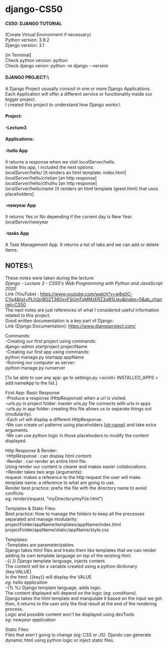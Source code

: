 # django-CS50
#### CS50: DJANGO TUTORIAL

(Create Virtual Environment if necessary)\
Python version: 3.9.2 \
Django version: 3.1

[in Terminal]\
Check python version: python\
Check django verion: python -m django --version


#### DJANGO PROJECT:\
A Django Project ususally consisit in one or more Django Applications.\
Each Application will offer a different service or functionality inside our bigger project.\
I created this project to understand how Django works:\

#### Project:
#### -Lecture3

#### Applications:
#### -hello App
It returns a response when we visit *localServer*/hello  
Inside this app, I included the next options:  
*localServer*/hello/ [It renders an html template: index.html]  
*localServer*/hello/cristian [an http response]  
*localServer*/hello/cthulhu  [an http response]  
*localServer*/hello/*name*  [It renders an html template (greet.html) that uses placeholders]  
#### -newyear App
It returns Yes or No depending if the current day is New Year.
*localServer*/newyear
#### -tasks App     
A Task Management App. It returns a list of taks and we can add or delete Items.

## NOTES:\
These notes were taken during the lecture:    
*Django - Lecture 3 - CS50's Web Programming with Python and JavaScript 2020*      
Link (YouTube) : https://www.youtube.com/watch?v=w8q0C-C1js4&list=PLhQjrBD2T380xvFSUmToMMzERZ3qB5Ueu&index=5&ab_channel=CS50  
The next notes are just references of what I considered useful information related to this project.   
Good written documentation is a key part of Django:   
Link (Django Documentation): https://www.djangoproject.com/

Commands:   
-Creating our first project using commands:   
django-admin startproject projectName   
-Creating our first app using commands:   
python manage.py startapp appName   
-Running our computer as server:   
python manage.py runserver

[To be able to use any app: go to settings.py >scroll> INSTALLED_APPS > add nameApp to the list.]

First App: Basic Response  
-Produce a response (HttpResponse) when a url is visited.   
-urls.py in project folder: master urls.py file connects with urls in apps   
-urls.py in app folder: creating this file allows us to separate things out (modularity).   
-Each url will display a different HttpResponse.   
-We can create url patterns using placeholders [<str:name>] and take extra arguments.   
-We can use python logic in those placehoders to modify the content displayed.

Http Response & Render:    
-HttpResponse : can display html content.   
-Render : can render an entire html file.   
Using render our content is clearer and makes easier collaborations.    
+Render takes two args (arguments):   
request: makes a reference to the http request the user will make.   
template name: a reference to what are going to use.   
Render best practice: prefix the file with the directory name to avoid conflicts:   
eg: render(request, "myDirectory/myFile.html")

Templates & Static Files:   
Best practice: How to manage the folders to keep all the processes separated and manage modularity:   
projectFolder/appName/templates/appName/index.html   
projectFolder/appName/static/appName/style.css

Templates:   
-Templates are parameterizables   
Django takes html files and treats them like templates that we can render   
adding its own template language on top of the existing html.   
-{{ }} Django template language, injects content.   
The content will be a variable created using a python dictionary {key:VALUE}    
In the html: {{key}} will display the VALUE   
*eg: hello application*   
-{% %} Django template language, adds logic.   
The content displayed will depend on the logic (eg: conditions).   
Django takes the html template and manipulate it based on the input we get.   
then, it returns to the user only the final result at the end of the rendering process.   
Logic and possible content won't be displayed using devTools   
*eg: newyear application* 

Static Files:   
Files that aren't going to change (eg: CSS or JS).
Djando can generate dynamic html using python logic or inject static files.





